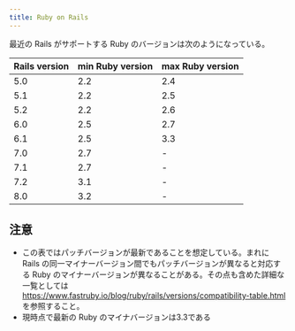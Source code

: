 ```yaml
---
title: Ruby on Rails
---
```


最近の Rails がサポートする Ruby のバージョンは次のようになっている。

| Rails version | min Ruby version | max Ruby version |
|---|---|---|
| 5.0 | 2.2 | 2.4 |
| 5.1 | 2.2 | 2.5 |
| 5.2 | 2.2 | 2.6 |
| 6.0 | 2.5 | 2.7 |
| 6.1 | 2.5 | 3.3 |
| 7.0 | 2.7 | - |
| 7.1 | 2.7 | - |
| 7.2 | 3.1 | - |
| 8.0 | 3.2 | - |

## 注意

- この表ではパッチバージョンが最新であることを想定している。まれに Rails の同一マイナーバージョン間でもパッチバージョンが異なると対応する Ruby のマイナーバージョンが異なることがある。その点も含めた詳細な一覧としては https://www.fastruby.io/blog/ruby/rails/versions/compatibility-table.html を参照すること。
- 現時点で最新の Ruby のマイナバージョンは3.3である
